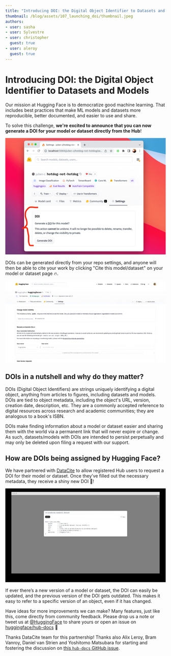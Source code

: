 ```yaml
---
title: "Introducing DOI: the Digital Object Identifier to Datasets and Models"
thumbnail: /blog/assets/107_launching_doi/thumbnail.jpeg
authors:
- user: sasha
- user: Sylvestre
- user: christopher
  guest: true
- user: aleroy
  guest: true
---
```


  

# Introducing DOI: the Digital Object Identifier to Datasets and Models


Our mission at Hugging Face is to democratize good machine learning. That includes best practices that make ML models and datasets more reproducible, better documented, and easier to use and share.

To solve this challenge, **we're excited to announce that you can now generate a DOI for your model or dataset directly from the Hub**!

![](assets/107_launching_doi/repo-settings.png)

DOIs can be generated directly from your repo settings, and anyone will then be able to cite your work by clicking "Cite this model/dataset" on your model or dataset page 🔥.

<kbd>
  <img alt="Generating DOI" src="assets/107_launching_doi/doi.gif">
</kbd>

## DOIs in a nutshell and why do they matter?

DOIs (Digital Object Identifiers) are strings uniquely identifying a digital object, anything from articles to figures, including datasets and models. DOIs are tied to object metadata, including the object's URL, version, creation date, description, etc. They are a commonly accepted reference to digital resources across research and academic communities; they are analogous to a book's ISBN.

DOIs make finding information about a model or dataset easier and sharing them with the world via a permanent link that will never expire or change. As such, datasets/models with DOIs are intended to persist perpetually and may only be deleted upon filing a request with our support.

## How are DOIs being assigned by Hugging Face? 

We have partnered with [DataCite](https://datacite.org) to allow registered Hub users to request a DOI for their model or dataset. Once they’ve filled out the necessary metadata, they receive a shiny new DOI 🌟!

<kbd>
  <img alt="Cite DOI" src="assets/107_launching_doi/cite-modal.jpeg">
</kbd>

If ever there’s a new version of a model or dataset, the DOI can easily be updated, and the previous version of the DOI gets outdated. This makes it easy to refer to a specific version of an object, even if it has changed.


Have ideas for more improvements we can make? Many features, just like this, come directly from community feedback. Please drop us a note or tweet us at [@HuggingFace](https://twitter.com/huggingface) to share yours or open an issue on [huggingface/hub-docs](https://github.com/huggingface/hub-docs/issues) 🤗

Thanks DataCite team for this partnership! Thanks also Alix Leroy, Bram Vanroy, Daniel van Strien and Yoshitomo Matsubara for starting and fostering the discussion on [this `hub-docs` GitHub issue](https://github.com/huggingface/hub-docs/issues/25).
